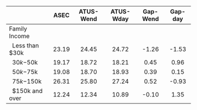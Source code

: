 
|                      |         ASEC |    ATUS-Wend |    ATUS-Wday |     Gap-Wend |      Gap-day |
| -------------------- | :----------: | :----------: | :----------: | :----------: | :----------: |
| Family Income        |              |              |              |              |              |
| &nbsp;&nbsp;Less than $30k |        23.19 |        24.45 |        24.72 |        -1.26 |        -1.53 |
| &nbsp;&nbsp;$30k-$50k |        19.17 |        18.72 |        18.21 |         0.45 |         0.96 |
| &nbsp;&nbsp;$50k-$75k |        19.08 |        18.70 |        18.93 |         0.39 |         0.15 |
| &nbsp;&nbsp;$75k-$150k |        26.31 |        25.80 |        27.24 |         0.52 |        -0.93 |
| &nbsp;&nbsp;$150k and over |        12.24 |        12.34 |        10.89 |        -0.10 |         1.35 |

